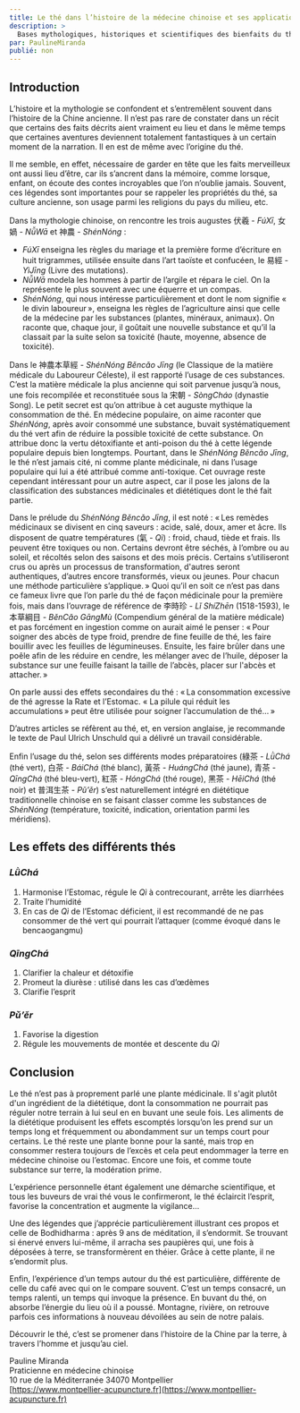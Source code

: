 ```yaml
---
title: Le thé dans l’histoire de la médecine chinoise et ses applications
description: >
  Bases mythologiques, historiques et scientifiques des bienfaits du thé dans la culture chinoise
par: PaulineMiranda
publié: non
---
```


## Introduction

L’histoire et la mythologie se confondent et s’entremêlent souvent dans l’histoire de la Chine ancienne. Il n’est pas rare de constater dans un récit que certains des faits décrits aient vraiment eu lieu et dans le même temps que certaines aventures deviennent totalement fantastiques à un certain moment de la narration. Il en est de même avec l’origine du thé.

Il me semble, en effet, nécessaire de garder en tête que les faits merveilleux ont aussi lieu d’être, car ils s’ancrent dans la mémoire, comme lorsque, enfant, on écoute des contes incroyables que l’on n’oublie jamais. Souvent, ces légendes sont importantes pour se rappeler les propriétés du thé, sa culture ancienne, son usage parmi les religions du pays du milieu, etc.

Dans la mythologie chinoise, on rencontre les trois augustes 伏羲 - *FúXī*, 女媧 - *NǚWā* et 神農 - *ShénNóng* :
- *FúXī* enseigna les règles du mariage et la première forme d’écriture en huit trigrammes, utilisée ensuite dans l’art taoïste et confucéen, le 易經 - *YìJīng* (Livre des mutations).
- *NǚWā* modela les hommes à partir de l’argile et répara le ciel. On la représente le plus souvent avec une équerre et un compas.
- *ShénNóng*, qui nous intéresse particulièrement et dont le nom signifie « le divin laboureur », enseigna les règles de l’agriculture ainsi que celle de la médecine par les substances (plantes, minéraux, animaux). On raconte que, chaque jour, il goûtait une nouvelle substance et qu’il la classait par la suite selon sa toxicité (haute, moyenne, absence de toxicité). 

Dans le 神農本草經 - *ShénNóng Běncǎo Jīng* (le Classique de la matière médicale du Laboureur Céleste), il est rapporté l’usage de ces substances. C’est la matière médicale la plus ancienne qui soit parvenue jusqu’à nous, une fois recompilée et reconstituée sous la 宋朝 - *SòngCháo* (dynastie Song). Le petit secret est qu’on attribue à cet auguste mythique la consommation de thé. 
En médecine populaire, on aime raconter que *ShénNóng*, après avoir consommé une substance, buvait systématiquement du thé vert afin de réduire la possible toxicité de cette substance. On attribue donc la vertu détoxifiante et anti-poison du thé à cette légende populaire depuis bien longtemps.
Pourtant, dans le *ShénNóng Běncǎo Jīng*, le thé n’est jamais cité, ni comme plante médicinale, ni dans l’usage populaire qui lui a été attribué comme anti-toxique. 
Cet ouvrage reste cependant intéressant pour un autre aspect, car il pose les jalons de la classification des substances médicinales et diététiques dont le thé fait partie. 

Dans le prélude du *ShénNóng Běncǎo Jīng*, il est noté :
 « Les remèdes médicinaux se divisent en cinq saveurs : acide, salé, doux, amer et âcre. Ils disposent de quatre températures (氣 - *Qì*) : froid, chaud, tiède et frais. Ils peuvent être toxiques ou non. Certains devront être séchés, à l’ombre ou au soleil, et récoltés selon des saisons et des mois précis. Certains s’utiliseront crus ou après un processus de transformation, d'autres seront authentiques, d’autres encore transformés, vieux ou jeunes. Pour chacun une méthode particulière s’applique. » 
Quoi qu’il en soit ce n’est pas dans ce fameux livre que l’on parle du thé de façon médicinale pour la première fois, mais dans l’ouvrage de référence de 李時珍 - *Lǐ ShíZhēn* (1518-1593), le 本草綱目 - *BěnCǎo GāngMù* (Compendium général de la matière médicale) et pas forcément en ingestion comme on aurait aimé le penser : 
« Pour soigner des abcès de type froid, prendre de fine feuille de thé, les faire bouillir avec les feuilles de légumineuses. Ensuite, les faire brûler dans une poêle afin de les réduire en cendre, les mélanger avec de l’huile, déposer la substance sur une feuille faisant la taille de l’abcès, placer sur l'abcès et attacher. »

On parle aussi des effets secondaires du thé :
« La consommation excessive de thé agresse la Rate et l’Estomac. « La pilule qui réduit les accumulations » peut être utilisée pour soigner l’accumulation de thé… » 

D’autres articles se réfèrent au thé, et, en version anglaise, je recommande le texte de Paul Ulrich Unschuld qui a délivré un travail considérable.

Enfin l’usage du thé, selon ses différents modes préparatoires (綠茶 - *LǜChá* (thé vert), 白茶 - *BáiChá* (thé blanc), 黃茶 - *HuángChá* (thé jaune), 青茶 - *QīngChá* (thé bleu-vert), 紅茶 - *HóngChá* (thé rouge),
黑茶 - *HēiChá* (thé noir) et 普洱生茶 - *Pǔ’ěr*) s’est naturellement intégré en diététique traditionnelle chinoise en se faisant classer comme les substances de *ShénNóng* (température, toxicité, indication, orientation parmi les méridiens).

## Les effets des différents thés
### *LǜChá*

1. Harmonise l’Estomac, régule le *Qì* à contrecourant, arrête les diarrhées
2. Traite l’humidité
3. En cas de *Qì* de l’Estomac déficient, il est recommandé de ne pas consommer de thé vert qui pourrait l’attaquer (comme évoqué dans le bencaogangmu)

### *QīngChá*

1. Clarifier la chaleur et détoxifie
2. Promeut la diurèse : utilisé dans les cas d’œdèmes
3. Clarifie l’esprit

### *Pǔ’ěr* 

1. Favorise la digestion 
2. Régule les mouvements de montée et descente du *Qì*

## Conclusion

Le thé n’est pas à proprement parlé une plante médicinale. Il s'agit plutôt d'un ingrédient de la diététique, dont la consommation ne pourrait pas réguler notre terrain à lui seul en en buvant une seule fois. Les aliments de la diététique produisent les effets escomptés lorsqu’on les prend sur un temps long et fréquemment ou abondamment sur un temps court pour certains. Le thé reste une plante bonne pour la santé, mais trop en consommer restera toujours de l’excès et cela peut endommager la terre en médecine chinoise ou l’estomac. Encore une fois, et comme toute substance sur terre, la modération prime.

L’expérience personnelle étant également une démarche scientifique, et tous les buveurs de vrai thé vous le confirmeront, le thé éclaircit l’esprit, favorise la concentration et augmente la vigilance…

Une des légendes que j’apprécie particulièrement illustrant ces propos et celle de Bodhidharma :  après 9 ans de méditation, il s’endormit. Se trouvant si énervé envers lui-même, il arracha ses paupières qui, une fois à déposées à terre, se transformèrent en théier. Grâce à cette plante, il ne s’endormit plus.

Enfin, l’expérience d’un temps autour du thé est particulière, différente de celle du café avec qui on le compare souvent. C’est un temps consacré, un temps ralenti, un temps qui invoque la présence. En buvant du thé, on absorbe l’énergie du lieu où il a poussé. Montagne, rivière, on retrouve parfois ces informations à nouveau dévoilées au sein de notre palais.

Découvrir le thé, c’est se promener dans l’histoire de la Chine par la terre, à travers l’homme et jusqu’au ciel.

Pauline Miranda  
Praticienne en médecine chinoise  
10 rue de la Méditerranée 34070 Montpellier  
[https://www.montpellier-acupuncture.fr](https://www.montpellier-acupuncture.fr)   
